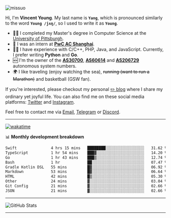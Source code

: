 <p align="left"> <img src="https://komarev.com/ghpvc/?username=missuo&label=Profile%20views&color=0e75b6&style=flat" alt="missuo" /> </p>

Hi, I'm **Vincent Young**. My last name is **`Yang`**, which is pronounced similarly to the word **`Young /jʌŋ/`**, so I used to write it as **`Young`**.

- 👨‍🎓 I completed my Master's degree in Computer Science at the [University of Pittsburgh](https://www.pitt.edu).
- 💼 I was an intern at **[PwC AC Shanghai](https://www.linkedin.com/company/pwc-ac-shanghai/)**.
- 👨‍💻 I have experience with C/C++, PHP, Java, and JavaScript. Currently, I prefer writing **Python** and **Go**.
- 🆕 I'm the owner of the **[AS30700](https://bgp.tools/as/30700)**, **[AS60614](https://bgp.tools/as/60614)** and **[AS206729](https://bgp.tools/as/206729)** autonomous system numbers.
- 🌍 I like traveling (enjoy watching the sea), ~~running (want to run a Marathon)~~ and basketball (GSW fan).

If you're interested, please checkout my personal [✏️ blog](https://missuo.me/) where I share my ordinary yet joyful life. You can also find me on these social media platforms: [Twitter](https://twitter.com/m1ssuo) and [Instagram](https://www.instagram.com/missuo.me).

Feel free to contact me via <a href="mailto:me@owo.nz">Email</a>, [Telegram](https://t.me/missuo) or [Discord](https://discordapp.com/users/missuo#7448).

-------

[![wakatime](https://wakatime.com/badge/user/c13cd961-40ca-417a-afb6-1f9ea8ac295c.svg)](https://wakatime.com/@missuo)

📊 **Monthly development breakdown**
<!--START_SECTION:waka-->

```txt
Swift               4 hrs 15 mins   ████████░░░░░░░░░░░░░░░░░   31.62 %
TypeScript          1 hr 54 mins    ███▓░░░░░░░░░░░░░░░░░░░░░   14.20 %
Go                  1 hr 43 mins    ███▒░░░░░░░░░░░░░░░░░░░░░   12.74 %
Bash                1 hr            ██░░░░░░░░░░░░░░░░░░░░░░░   07.47 %
Gradle Kotlin DSL   55 mins         █▓░░░░░░░░░░░░░░░░░░░░░░░   06.92 %
Markdown            53 mins         █▓░░░░░░░░░░░░░░░░░░░░░░░   06.64 %
HTML                42 mins         █▒░░░░░░░░░░░░░░░░░░░░░░░   05.30 %
Other               24 mins         ▓░░░░░░░░░░░░░░░░░░░░░░░░   03.04 %
Git Config          21 mins         ▓░░░░░░░░░░░░░░░░░░░░░░░░   02.66 %
JSON                21 mins         ▓░░░░░░░░░░░░░░░░░░░░░░░░   02.66 %
```

<!--END_SECTION:waka-->

-------

![GitHub Stats](https://github-readme-stats-opal-alpha-76.vercel.app/api?username=missuo&show_icons=true&theme=transparent)

-------


